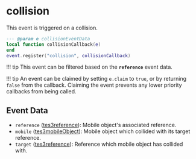 # collision

This event is triggered on a collision.

```lua
--- @param e collisionEventData
local function collisionCallback(e)
end
event.register("collision", collisionCallback)
```

!!! tip
	This event can be filtered based on the **`reference`** event data.

!!! tip
	An event can be claimed by setting `e.claim` to `true`, or by returning `false` from the callback. Claiming the event prevents any lower priority callbacks from being called.

## Event Data

* `reference` ([tes3reference](../../types/tes3reference)): Mobile object's associated reference.
* `mobile` ([tes3mobileObject](../../types/tes3mobileObject)): Mobile object which collided with its target reference.
* `target` ([tes3reference](../../types/tes3reference)): Reference which mobile object has collided with.

